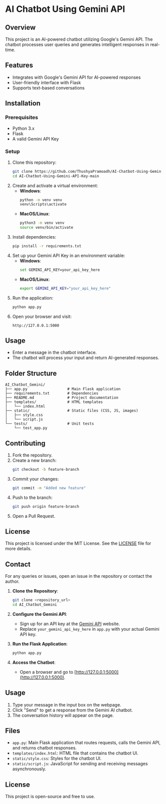 # AI Chatbot Using Gemini API

## Overview
This project is an AI-powered chatbot utilizing Google's Gemini API. The chatbot processes user queries and generates intelligent responses in real-time.

## Features
- Integrates with Google's Gemini API for AI-powered responses
- User-friendly interface with Flask
- Supports text-based conversations

## Installation
### Prerequisites
- Python 3.x
- Flask
- A valid Gemini API Key

### Setup
1. Clone this repository:
   ```sh
   git clone https://github.com/ThushyaPramoadh/AI-Chatbot-Using-Gemini-API-Key-main.git
   cd AI-Chatbot-Using-Gemini-API-Key-main
   ```
2. Create and activate a virtual environment:
   - **Windows**:
     ```sh
     python -m venv venv
     venv\Scripts\activate
     ```
   - **MacOS/Linux**:
     ```sh
     python3 -m venv venv
     source venv/bin/activate
     ```
3. Install dependencies:
   ```sh
   pip install -r requirements.txt
   ```
4. Set up your Gemini API Key in an environment variable:
   - **Windows**:
     ```sh
     set GEMINI_API_KEY=your_api_key_here
     ```
   - **MacOS/Linux**:
     ```sh
     export GEMINI_API_KEY="your_api_key_here"
     ```
5. Run the application:
   ```sh
   python app.py
   ```
6. Open your browser and visit:
   ```
   http://127.0.0.1:5000
   ```

## Usage
- Enter a message in the chatbot interface.
- The chatbot will process your input and return AI-generated responses.

## Folder Structure
```
AI_Chatbot_Gemini/
├── app.py                  # Main Flask application
├── requirements.txt        # Dependencies
├── README.md               # Project documentation
├── templates/              # HTML templates
│   └── index.html
├── static/                 # Static files (CSS, JS, images)
│   ├── style.css
│   └── script.js
└── tests/                  # Unit tests
    └── test_app.py
```

## Contributing
1. Fork the repository.
2. Create a new branch:
   ```sh
   git checkout -b feature-branch
   ```
3. Commit your changes:
   ```sh
   git commit -m "Added new feature"
   ```
4. Push to the branch:
   ```sh
   git push origin feature-branch
   ```
5. Open a Pull Request.

## License
This project is licensed under the MIT License. See the [LICENSE](LICENSE) file for more details.

## Contact
For any queries or issues, open an issue in the repository or contact the author.


1. **Clone the Repository**:
    ```bash
    git clone <repository_url>
    cd AI_Chatbot_Gemini
    ```

2. **Configure the Gemini API**:
   - Sign up for an API key at the [Gemini API](https://gemini.com/) website.
   - Replace `your_gemini_api_key_here` in `app.py` with your actual Gemini API key.

3. **Run the Flask Application**:
    ```bash
    python app.py
    ```

4. **Access the Chatbot**:
   - Open a browser and go to [http://127.0.0.1:5000](http://127.0.0.1:5000).

## Usage

1. Type your message in the input box on the webpage.
2. Click "Send" to get a response from the Gemini AI chatbot.
3. The conversation history will appear on the page.

## Files

- `app.py`: Main Flask application that routes requests, calls the Gemini API, and returns chatbot responses.
- `templates/index.html`: HTML file that contains the chatbot UI.
- `static/style.css`: Styles for the chatbot UI.
- `static/script.js`: JavaScript for sending and receiving messages asynchronously.

## License

This project is open-source and free to use.
